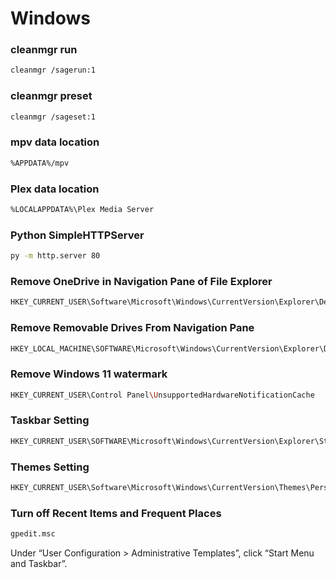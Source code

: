 # Windows

### cleanmgr run
```bash
cleanmgr /sagerun:1
```

### cleanmgr preset
```bash
cleanmgr /sageset:1
```

### mpv data location
```bash
%APPDATA%/mpv
```

### Plex data location
```bash
%LOCALAPPDATA%\Plex Media Server
```

### Python SimpleHTTPServer
```bash
py -m http.server 80
```

### Remove OneDrive in Navigation Pane of File Explorer
```bash
HKEY_CURRENT_USER\Software\Microsoft\Windows\CurrentVersion\Explorer\Desktop\NameSpace
```

### Remove Removable Drives From Navigation Pane
```bash
HKEY_LOCAL_MACHINE\SOFTWARE\Microsoft\Windows\CurrentVersion\Explorer\Desktop\NameSpace\DelegateFolders
```

### Remove Windows 11 watermark
```bash
HKEY_CURRENT_USER\Control Panel\UnsupportedHardwareNotificationCache
```

### Taskbar Setting
```bash
HKEY_CURRENT_USER\SOFTWARE\Microsoft\Windows\CurrentVersion\Explorer\StuckRects3
```

### Themes Setting
```bash
HKEY_CURRENT_USER\Software\Microsoft\Windows\CurrentVersion\Themes\Personalize
```

### Turn off Recent Items and Frequent Places
```bash
gpedit.msc
```
Under “User Configuration > Administrative Templates”, click “Start Menu and Taskbar”.
